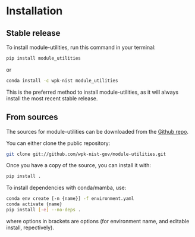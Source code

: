 # Installation

## Stable release

To install module-utilities, run this command in your terminal:

```bash
pip install module_utilities
```

or

```bash
conda install -c wpk-nist module_utilities
```

This is the preferred method to install module-utilities, as it will always
install the most recent stable release.

## From sources

The sources for module-utilities can be downloaded from the [Github repo].

You can either clone the public repository:

```bash
git clone git://github.com/wpk-nist-gov/module-utilities.git
```

Once you have a copy of the source, you can install it with:

```bash
pip install .
```

To install dependencies with conda/mamba, use:

```bash
conda env create [-n {name}] -f environment.yaml
conda activate {name}
pip install [-e] --no-deps .
```

where options in brackets are options (for environment name, and editable
install, repectively).

[github repo]: https://github.com/wpk-nist-gov/module-utilities
